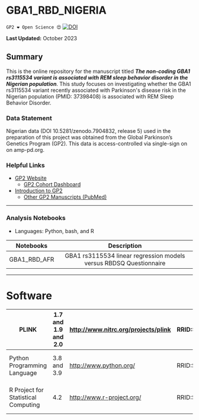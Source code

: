 # GBA1_RBD_NIGERIA

`GP2 ❤️ Open Science 😍`
[![DOI](https://zenodo.org/badge/699399091.svg)](https://zenodo.org/badge/latestdoi/699399091)

**Last Updated:** October 2023 

## Summary
This is the online repository for the manuscript titled ***The non-coding GBA1 rs3115534 variant is associated with REM sleep behavior disorder in the Nigerian population***. This study focuses on investigating whether the GBA1 rs3115534 variant recently associated with Parkinson's disease risk in the Nigerian population (PMID: 37398408) is associated with REM Sleep Behavior Disorder.

### Data Statement 
Nigerian data (DOI 10.5281/zenodo.7904832, release 5) used in the preparation of this project was obtained from the Global Parkinson’s Genetics Program (GP2). This data is access-controlled via single-sign on on amp-pd.org.

### Helpful Links 
- [GP2 Website](https://gp2.org/)
    - [GP2 Cohort Dashboard](https://gp2.org/cohort-dashboard-advanced/)
- [Introduction to GP2](https://movementdisorders.onlinelibrary.wiley.com/doi/10.1002/mds.28494)
    - [Other GP2 Manuscripts (PubMed)](https://pubmed.ncbi.nlm.nih.gov/?term=%22global+parkinson%27s+genetics+program%22)

---
### Analysis Notebooks
* Languages: Python, bash, and R

| **Notebooks** |                                                    **Description**                                                   |
|:----------------:|:--------------------------------------------------------------------------------------------------------------------:|
|        GBA1_RBD_AFR    | GBA1 rs3115534 linear regression models versus RBDSQ Questionnaire  |

---

# Software 

| PLINK                               | 1.7 and 1.9 and 2.0 | http://www.nitrc.org/projects/plink | RRID:SCR_001757 | used for genetic analyses                                                                         |
|-------------------------------------|---------------------|-------------------------------------|-----------------|---------------------------------------------------------------------------------------------------|
| Python Programming Language         | 3.8 and 3.9         | http://www.python.org/              | RRID:SCR_008394 | pandas; numpy; seaborn; matplotlib; statsmodel; used for general data wrangling/plotting/analyses |
| R Project for Statistical Computing | 4.2                 | http://www.r-project.org/           | RRID:SCR_001905 | tidyverse; dplyr; tidyr; ggplot; data.table; used for general data wrangling/plotting/analyses    |
